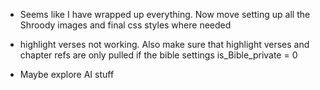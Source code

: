 -  Seems like I have wrapped up everything. Now move setting up all the Shroody images and
   final css styles where needed

-  highlight verses not working. Also make sure that highlight verses and chapter refs are only pulled if the bible settings is_Bible_private = 0

-  Maybe explore AI stuff
